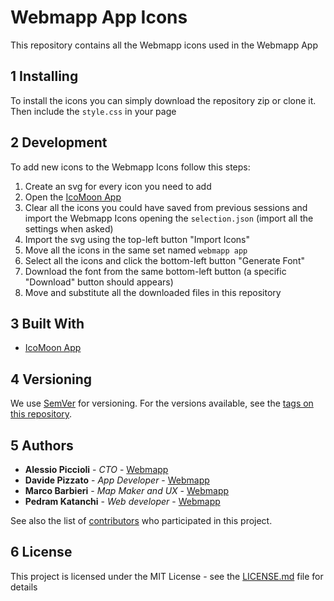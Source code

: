 # Webmapp App Icons

This repository contains all the Webmapp icons used in the Webmapp App

## 1 Installing

To install the icons you can simply download the repository zip or clone it. Then include the `style.css` in your page

## 2 Development

To add new icons to the Webmapp Icons follow this steps:

1. Create an svg for every icon you need to add
2. Open the [IcoMoon App](https://icomoon.io/app)
3. Clear all the icons you could have saved from previous sessions and import the Webmapp Icons opening the `selection.json` (import all the settings when asked)
4. Import the svg using the top-left button "Import Icons"
5. Move all the icons in the same set named `webmapp app`
6. Select all the icons and click the bottom-left button "Generate Font"
7. Download the font from the same bottom-left button (a specific "Download" button should appears)
8. Move and substitute all the downloaded files in this repository

## 3 Built With

- [IcoMoon App](https://icomoon.io/app)

## 4 Versioning

We use [SemVer](http://semver.org/) for versioning. For the versions available, see the [tags on this repository](https://github.com/your/project/tags).

## 5 Authors

- **Alessio Piccioli** - _CTO_ - [Webmapp](https://github.com/piccioli)
- **Davide Pizzato** - _App Developer_ - [Webmapp](https://github.com/dvdpzzt-webmapp)
- **Marco Barbieri** - _Map Maker and UX_ - [Webmapp](https://github.com/marchile)
- **Pedram Katanchi** - _Web developer_ - [Webmapp](https://github.com/padramkat)

See also the list of [contributors](https://github.com/your/project/contributors) who participated in this project.

## 6 License

This project is licensed under the MIT License - see the [LICENSE.md](LICENSE.md) file for details
